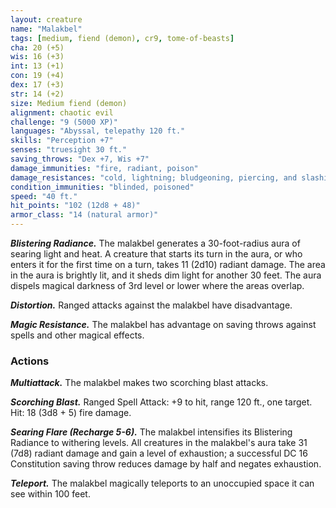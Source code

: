 ```yaml
---
layout: creature
name: "Malakbel"
tags: [medium, fiend (demon), cr9, tome-of-beasts]
cha: 20 (+5)
wis: 16 (+3)
int: 13 (+1)
con: 19 (+4)
dex: 17 (+3)
str: 14 (+2)
size: Medium fiend (demon)
alignment: chaotic evil
challenge: "9 (5000 XP)"
languages: "Abyssal, telepathy 120 ft."
skills: "Perception +7"
senses: "truesight 30 ft."
saving_throws: "Dex +7, Wis +7"
damage_immunities: "fire, radiant, poison"
damage_resistances: "cold, lightning; bludgeoning, piercing, and slashing damage from nonmagical weapons"
condition_immunities: "blinded, poisoned"
speed: "40 ft."
hit_points: "102 (12d8 + 48)"
armor_class: "14 (natural armor)"
---
```


***Blistering Radiance.*** The malakbel generates a 30-foot-radius aura of searing light and heat. A creature that starts its turn in the aura, or who enters it for the first time on a turn, takes 11 (2d10) radiant damage. The area in the aura is brightly lit, and it sheds dim light for another 30 feet. The aura dispels magical darkness of 3rd level or lower where the areas overlap.

***Distortion.*** Ranged attacks against the malakbel have disadvantage.

***Magic Resistance.*** The malakbel has advantage on saving throws against spells and other magical effects.

### Actions

***Multiattack.*** The malakbel makes two scorching blast attacks.

***Scorching Blast.*** Ranged Spell Attack: +9 to hit, range 120 ft., one target. Hit: 18 (3d8 + 5) fire damage.

***Searing Flare (Recharge 5-6).*** The malakbel intensifies its Blistering Radiance to withering levels. All creatures in the malakbel's aura take 31 (7d8) radiant damage and gain a level of exhaustion; a successful DC 16 Constitution saving throw reduces damage by half and negates exhaustion.

***Teleport.*** The malakbel magically teleports to an unoccupied space it can see within 100 feet.

